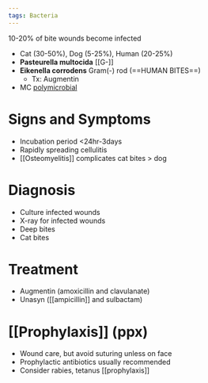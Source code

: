 ```yaml
---
tags: Bacteria
---
```

10-20% of bite wounds become infected
- Cat (30-50%), Dog (5-25%), Human (20-25%)
- **Pasteurella multocida**  [[G-]]
- **Eikenella corrodens** Gram(-) rod (==HUMAN BITES==)
	- Tx: Augmentin
- MC <u>polymicrobial</u>
# Signs and Symptoms
- Incubation period <24hr-3days
- Rapidly spreading cellulitis
- [[Osteomyelitis]] complicates cat bites > dog
# Diagnosis
- Culture infected wounds
- X-ray for infected wounds
- Deep bites
- Cat bites
# Treatment
- Augmentin (amoxicillin and clavulanate)
- Unasyn ([[ampicillin]] and sulbactam)
# [[Prophylaxis]] (ppx)
- Wound care, but avoid suturing unless on face 
- Prophylactic antibiotics usually recommended
- Consider rabies, tetanus [[prophylaxis]]